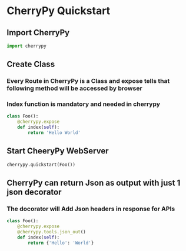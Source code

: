 # CherryPy Quickstart
## Import CherryPy
```python
import cherrypy
```
  
## Create Class
### Every Route in CherryPy is a Class and expose tells that following method will be accessed by browser
### Index function is mandatory and needed in cherrypy
```python
class Foo():
    @cherrypy.expose
    def index(self):
        return 'Hello World'
```
  
## Start CheeryPy WebServer
```python
cherrypy.quickstart(Foo())
```
  
## CherryPy can return Json as output with just 1 json decorator
### The docorator will Add Json headers in response for APIs
```python
class Foo():
    @cherrypy.expose
    @cherrypy.tools.json_out()
    def index(self):
        return {'Hello': 'World'}